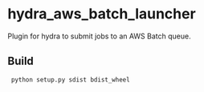 # hydra_aws_batch_launcher

Plugin for hydra to submit jobs to an AWS Batch queue.

## Build

```bash
 python setup.py sdist bdist_wheel
 ```
